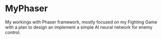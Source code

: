 # MyPhaser

My workings with Phaser framework, mostly focused on my Fighting Game with a plan
to design an implement a simple AI neural network for enemy control.
